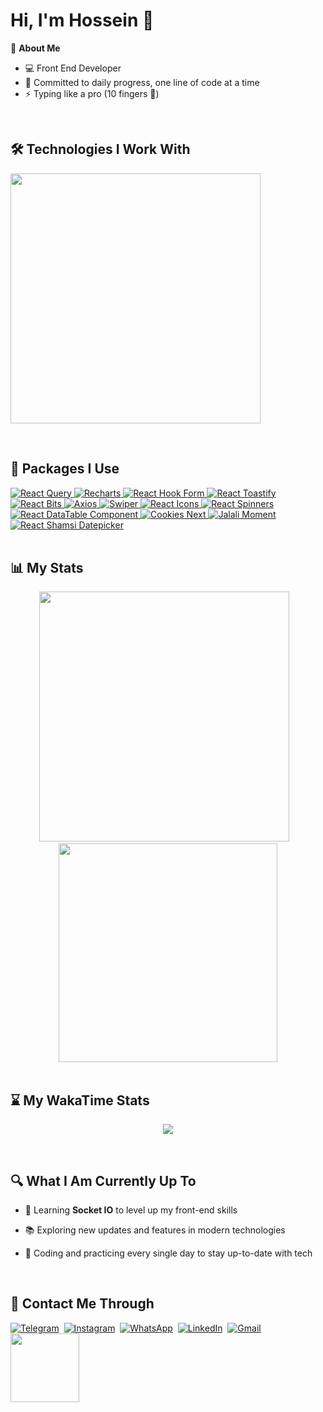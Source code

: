 <h1>Hi, I'm Hossein 👋</h1>

🧠 **About Me**
- 💻 Front End Developer
- 📆 Committed to daily progress, one line of code at a time
- ⚡ Typing like a pro (10 fingers 👊)
<br/>

 <h2>🛠️ Technologies I Work With</h2>
<p>  
  <img src="https://skillicons.dev/icons?i=html,css,js,bootstrap,tailwind,react,redux,typescript,nextjs" width="400" />
</p>
<br/>

<h2>🧰 Packages I Use</h2>

  <a href="https://tanstack.com/query/latest">
    <img src="https://img.shields.io/badge/React%20Query-EF4444?style=for-the-badge&logo=reactquery&logoColor=white" alt="React Query" />
  </a>

  <a href="https://recharts.org/">
    <img src="https://img.shields.io/badge/Recharts-8B5CF6?style=for-the-badge&logo=apachespark&logoColor=white" alt="Recharts" />
  </a>

  <a href="https://react-hook-form.com/">
    <img src="https://img.shields.io/badge/React%20Hook%20Form-EC4899?style=for-the-badge&logo=reacthookform&logoColor=white" alt="React Hook Form" />
  </a>

  <a href="https://fkhadra.github.io/react-toastify/">
    <img src="https://img.shields.io/badge/React%20Toastify-FACC15?style=for-the-badge&logo=react&logoColor=white" alt="React Toastify" />
  </a>

  <a href="https://react-bits.dev/">
    <img src="https://img.shields.io/badge/React%20Bits-10B981?style=for-the-badge&logo=vercel&logoColor=white" alt="React Bits" />
  </a>

  <a href="https://axios-http.com/">
    <img src="https://img.shields.io/badge/Axios-3B82F6?style=for-the-badge&logo=axios&logoColor=white" alt="Axios" />
  </a>

  <a href="https://swiperjs.com/react">
    <img src="https://img.shields.io/badge/Swiper-F97316?style=for-the-badge&logo=swiper&logoColor=white" alt="Swiper" />
  </a>

  <a href="https://react-icons.github.io/react-icons/">
    <img src="https://img.shields.io/badge/React%20Icons-6366F1?style=for-the-badge&logo=iconify&logoColor=white" alt="React Icons" />
  </a>

  <a href="https://www.davidhu.io/react-spinners/">
    <img src="https://img.shields.io/badge/React%20Spinners-14B8A6?style=for-the-badge&logo=spinrilla&logoColor=white" alt="React Spinners" />
  </a>

  <a href="https://react-data-table-component.netlify.app/">
    <img src="https://img.shields.io/badge/DataTable%20Component-0EA5E9?style=for-the-badge&logo=databricks&logoColor=white" alt="React DataTable Component" />
  </a>

  <a href="https://www.npmjs.com/package/cookies-next">
    <img src="https://img.shields.io/badge/Cookies%20Next-F59E0B?style=for-the-badge&logo=cookiecutter&logoColor=white" alt="Cookies Next" />
  </a>

  <a href="https://github.com/jalaali/moment-jalaali">
    <img src="https://img.shields.io/badge/Jalali%20Moment-84CC16?style=for-the-badge&logo=moment&logoColor=white" alt="Jalali Moment" />
  </a>

  <a href="https://github.com/bmoers/react-datepicker2">
    <img src="https://img.shields.io/badge/Shamsi%20Datepicker-A855F7?style=for-the-badge&logo=calendar&logoColor=white" alt="React Shamsi Datepicker" />
  </a>
<br/>
<br/>

<h2>📊 My Stats</h2>

<div align="center">
 <img src="https://github-readme-stats.vercel.app/api?username=hossein-nj&show_icons=true&theme=dark" width="400"/>&nbsp;&nbsp;&nbsp;
 <img src="https://github-readme-stats.vercel.app/api/top-langs/?username=hossein-nj&layout=compact&theme=dark" width="350"/>
 
</div>
<br/>

<h2>⌛ My WakaTime Stats</h2>

<p align="center">
 <a href="https://wakatime.com/@hossein_nj81">
  <img src="https://github-readme-stats.vercel.app/api/wakatime?username=hossein_nj81&theme=github_dark&layout=compact" />
 </a>
</p>

<br/>
<h2>🔍 What I Am Currently Up To</h2>

- 🎯 Learning **Socket IO** to level up my front-end skills  
- 📚 Exploring new updates and features in modern technologies  
- 🚀 Coding and practicing every single day to stay up-to-date with tech

  <br/>

<h2>📱 Contact Me Through</h2>

 [![Telegram](https://img.shields.io/badge/Telegram-2CA5E0?style=flat&logo=telegram&logoColor=white)](https://t.me/hossein_nj81)&nbsp;
 [![Instagram](https://img.shields.io/badge/Instagram-E4405F?style=flat&logo=instagram&logoColor=white)](https://instagram.com/hossein__nj81)&nbsp;
 [![WhatsApp](https://img.shields.io/badge/WhatsApp-25D366?style=flat&logo=whatsapp&logoColor=white)](https://wa.me/989371095335)&nbsp;
 [![LinkedIn](https://img.shields.io/badge/LinkedIn-0077B5?style=flat&logo=linkedin&logoColor=white)](https://linkedin.com/in/hossein-najafi-7329962a1)&nbsp;
 [![Gmail](https://img.shields.io/badge/Gmail-D14836?style=flat&logo=gmail&logoColor=white)](mailto:hosein2033@gmail.com)&nbsp;
 <img src="https://komarev.com/ghpvc/?username=hossein-nj&style=plastic" width="110"/>
